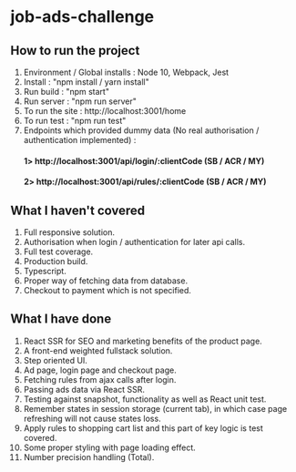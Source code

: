 # job-ads-challenge

## How to run the project
1. Environment / Global installs : Node 10, Webpack, Jest 
2. Install : "npm install / yarn install" 
3. Run build : "npm start" 
4. Run server : "npm run server" 
5. To run the site : http://localhost:3001/home 
6. To run test : "npm run test"
7. Endpoints which provided dummy data (No real authorisation / authentication implemented) : 
   #### 1> http://localhost:3001/api/login/:clientCode  (SB / ACR / MY) 
   #### 2> http://localhost:3001/api/rules/:clientCode  (SB / ACR / MY) 

## What I haven't covered
1. Full responsive solution.
2. Authorisation when login / authentication for later api calls.
3. Full test coverage.
4. Production build.
5. Typescript.
6. Proper way of fetching data from database. 
7. Checkout to payment which is not specified. 

## What I have done
1. React SSR for SEO and marketing benefits of the product page. 
2. A front-end weighted fullstack solution.
3. Step oriented UI. 
4. Ad page, login page and checkout page. 
5. Fetching rules from ajax calls after login. 
6. Passing ads data via React SSR. 
7. Testing against snapshot, functionality as well as React unit test. 
8. Remember states in session storage (current tab), in which case page refreshing will not cause states loss. 
9. Apply rules to shopping cart list and this part of key logic is test covered. 
10. Some proper styling with page loading effect. 
11. Number precision handling (Total).